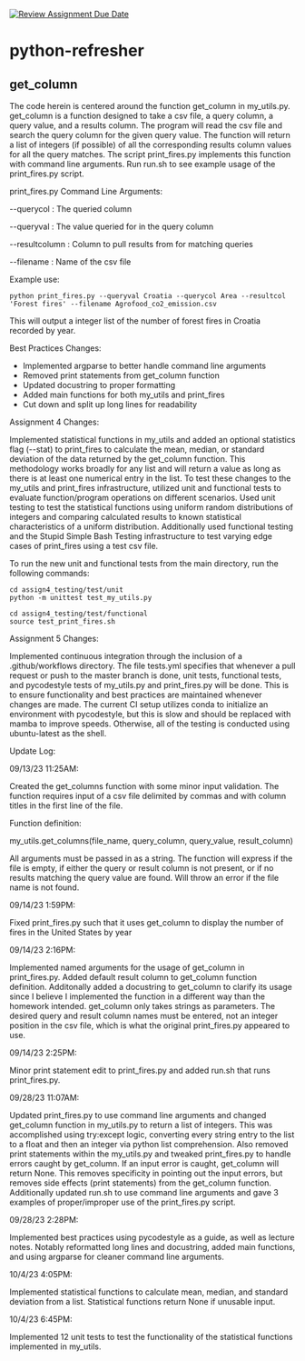 [![Review Assignment Due Date](https://classroom.github.com/assets/deadline-readme-button-24ddc0f5d75046c5622901739e7c5dd533143b0c8e959d652212380cedb1ea36.svg)](https://classroom.github.com/a/oQi7O4AA)
# python-refresher

## get_column

The code herein is centered around the function get_column in my_utils.py.  get_column is a function designed to take a csv file, a query column, a query value, and a results column. The program will read the csv file and search the query column for the given query value. The function will return a list of integers (if possible) of all the corresponding results column values for all the query matches. The script print_fires.py implements this function with command line arguments. Run run.sh to see example usage of the print_fires.py script.  

print_fires.py Command Line Arguments:

--querycol : The queried column

--queryval : The value queried for in the query column

--resultcolumn : Column to pull results from for matching queries

--filename : Name of the csv file

Example use:
```
python print_fires.py --queryval Croatia --querycol Area --resultcol 'Forest fires' --filename Agrofood_co2_emission.csv
```

This will output a integer list of the number of forest fires in Croatia recorded by year.

Best Practices Changes:
- Implemented argparse to better handle command line arguments
- Removed print statements from get_column function
- Updated docustring to proper formatting
- Added main functions for both my_utils and print_fires
- Cut down and split up long lines for readability

Assignment 4 Changes:

Implemented statistical functions in my_utils and added an optional statistics flag (--stat) to print_fires to calculate the mean, median, or standard deviation of the data returned by the get_column function.  This methodology works broadly for any list and will return a value as long as there is at least one numerical entry in the list.  To test these changes to the my_utils and print_fires infrastructure, utilized unit and functional tests to evaluate function/program operations on different scenarios.  Used unit testing to test the statistical functions using uniform random distributions of integers and comparing calculated results to known statistical characteristics of a uniform distribution.  Additionally used functional testing and the Stupid Simple Bash Testing infrastructure to test varying edge cases of print_fires using a test csv file.


To run the new unit and functional tests from the main directory, run the following commands:

```
cd assign4_testing/test/unit
python -m unittest test_my_utils.py

cd assign4_testing/test/functional
source test_print_fires.sh
```


Assignment 5 Changes:

Implemented continuous integration through the inclusion of a .github/workflows directory.  The file tests.yml specifies that whenever a pull request or push to the master branch is done, unit tests, functional tests, and pycodestyle tests of my_utils.py and print_fires.py will be done.  This is to ensure functionality and best practices are maintained whenever changes are made.  The current CI setup utilizes conda to initialize an environment with pycodestyle, but this is slow and should be replaced with mamba to improve speeds.  Otherwise, all of the testing is conducted using ubuntu-latest as the shell.


Update Log:

09/13/23 11:25AM:

Created the get_columns function with some minor input validation. The function requires input of a csv file delimited by commas and with column titles in the first line of the file.

Function definition:

my_utils.get_columns(file_name, query_column, query_value, result_column)

All arguments must be passed in as a string. The function will express if the file is empty, if either the query or result column is not present, or if no results matching the query value are found. Will throw an error if the file name is not found.


09/14/23 1:59PM:

Fixed print_fires.py such that it uses get_column to display the number of fires in the United States by year 


09/14/23 2:16PM:

Implemented named arguments for the usage of get_column in print_fires.py. Added default result column to get_column function definition. 
Additonally added a docustring to get_column to clarify its usage since I believe I implemented the function in a different way than the homework intended. 
get_column only takes strings as parameters.  The desired query and result column names must be entered, not an integer position in the csv file, which is what the original print_fires.py appeared to use.


09/14/23 2:25PM:

Minor print statement edit to print_fires.py and added run.sh that runs print_fires.py.


09/28/23 11:07AM:

Updated print_fires.py to use command line arguments and changed get_column function in my_utils.py to return a list of integers. This was accomplished using try:except logic, converting every string entry to the list to a float and then an integer via python list comprehension. 
Also removed print statements within the my_utils.py and tweaked print_fires.py to handle errors caught by get_column. If an input error is caught, get_column will return None. This removes specificity in pointing out the input errors, but removes side effects (print statements) from the get_column function.
Additionally updated run.sh to use command line arguments and gave 3 examples of proper/improper use of the print_fires.py script.


09/28/23 2:28PM:

Implemented best practices using pycodestyle as a guide, as well as lecture notes. Notably reformatted long lines and docustring, added main functions, and using argparse for cleaner command line arguments.


10/4/23  4:05PM:

Implemented statistical functions to calculate mean, median, and standard deviation from a list.  Statistical functions return None if unusable input.


10/4/23 6:45PM:

Implemented 12 unit tests to test the functionality of the statistical functions implemented in my_utils. 